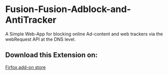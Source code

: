 # Fusion-Fusion-Adblock-and-AntiTracker
A Simple Web-App for blocking online Ad-content and web trackers via the webRequest API at the DNS level.
## Download this Extension on:
<a href="https://addons.mozilla.org/en-US/firefox/addon/fusion-adblock-and-antitracker/">Firfox add-on store</a>

